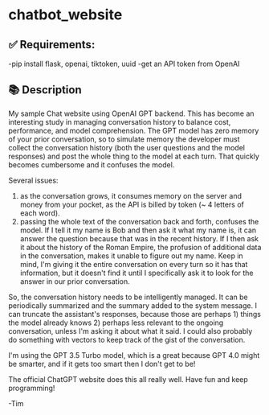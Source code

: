 # chatbot_website
## ✅ Requirements:
-pip install flask, openai, tiktoken, uuid
-get an API token from OpenAI

## 📚 Description
My sample Chat website using OpenAI GPT backend.  This has become an interesting study in managing conversation history to balance cost, performance, and model comprehension.  The GPT model has zero memory of your prior conversation, so to simulate memory the developer must collect the conversation history (both the user questions and the model responses) and post the whole thing to the model at each turn.  That quickly becomes cumbersome and it confuses the model.

Several issues:
1) as the conversation grows, it consumes memory on the server and money from your pocket, as the API is billed by token (~ 4 letters of each word).
2) passing the whole text of the conversation back and forth, confuses the model.  If I tell it my name is Bob and then ask it what my name is, it can answer the question because that was in the recent history.  If I then ask it about the history of the Roman Empire, the profusion of additional data in the conversation, makes it unable to figure out my name.  Keep in mind, I'm giving it the entire conversation on every turn so it has that information, but it doesn't find it until I specifically ask it to look for the answer in our prior conversation.

So, the conversation history needs to be intelligently managed.  It can be periodically summarized and the summary added to the system message.  I can truncate the assistant's responses, because those are perhaps 1) things the model already knows 2) perhaps less relevant to the ongoing conversation, unless I'm asking it about what it said.  I could also probably do something with vectors to keep track of the gist of the conversation.

I'm using the GPT 3.5 Turbo model, which is a great because GPT 4.0 might be smarter, and if it gets too smart then I don't get to be! 

The official ChatGPT website does this all really well.  Have fun and keep programming!

-Tim
